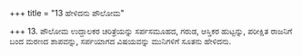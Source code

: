 +++
title = "13 ಹೇಳಿದನು ಪೌಲೋಮ"

+++
13. ಪೌಲೋಮ ಉದ್ದಾಲಕರ ಚರಿತ್ರೆಯನ್ನು ಸರ್ಪಸಮೂಹದ, ಗರುಡ, ಆಸ್ತಿಕರ ಹುಟ್ಟನ್ನು, ಪರೀಕ್ಷಿತ ರಾಜನಿಗೆ ಬಂದ ಮರಣದ ಶಾಪವನ್ನು, ಸರ್ಪಯಾಗದ ವಿಷಯವನ್ನು ಮುನಿಗಳಿಗೆ ಸೂತನು ಹೇಳಿದನು.